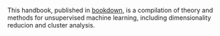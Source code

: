 This handbook, published in [bookdown](https://github.com/rstudio/bookdown), is a compilation of theory and methods for unsupervised machine learning, including dimensionality reducion and cluster analysis.
